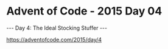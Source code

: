 # Advent of Code - 2015 Day 04

--- Day 4: The Ideal Stocking Stuffer ---

https://adventofcode.com/2015/day/4

